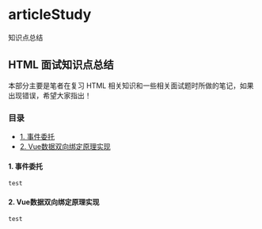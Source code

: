 # articleStudy
知识点总结
## HTML 面试知识点总结

本部分主要是笔者在复习 HTML 相关知识和一些相关面试题时所做的笔记，如果出现错误，希望大家指出！

### 目录
* [1. 事件委托](#1-事件委托)
* [2. Vue数据双向绑定原理实现](#2-Vue数据双向绑定)

#### 1. 事件委托
```
test
```
#### 2. Vue数据双向绑定原理实现
```
test
```
